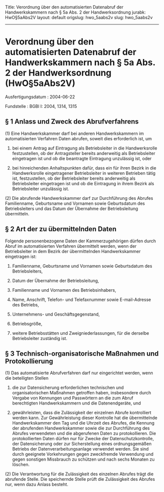 Title: Verordnung über den automatisierten Datenabruf der Handwerkskammern nach §
  5a Abs. 2 der Handwerksordnung
jurabk: HwO§5aAbs2V
layout: default
origslug: hwo_5aabs2v
slug: hwo_5aabs2v

---

# Verordnung über den automatisierten Datenabruf der Handwerkskammern nach § 5a Abs. 2 der Handwerksordnung (HwO§5aAbs2V)

Ausfertigungsdatum
:   2004-06-22

Fundstelle
:   BGBl I: 2004, 1314, 1315



## § 1 Anlass und Zweck des Abrufverfahrens

(1) Eine Handwerkskammer darf bei anderen Handwerkskammern im
automatisierten Verfahren Daten abrufen, soweit dies erforderlich ist,
um

1.  bei einem Antrag auf Eintragung als Betriebsleiter in die
    Handwerksrolle festzustellen, ob der Antragsteller bereits anderweitig
    als Betriebsleiter eingetragen ist und ob die beantragte Eintragung
    unzulässig ist, oder


2.  bei hinreichenden Anhaltspunkten dafür, dass ein für ihren Bezirk in
    die Handwerksrolle eingetragener Betriebsleiter in weiteren Betrieben
    tätig ist, festzustellen, ob der Betriebsleiter bereits anderweitig
    als Betriebsleiter eingetragen ist und ob die Eintragung in ihrem
    Bezirk als Betriebsleiter unzulässig ist.




(2) Die abrufende Handwerkskammer darf zur Durchführung des Abrufes
Familienname, Geburtsname und Vornamen sowie Geburtsdatum des
Betriebsleiters und das Datum der Übernahme der Betriebsleitung
übermitteln.


## § 2 Art der zu übermittelnden Daten

Folgende personenbezogene Daten der Kammerzugehörigen dürfen durch
Abruf im automatisierten Verfahren übermittelt werden, wenn der
Betriebsleiter in dem Bezirk der übermittelnden Handwerkskammer
eingetragen ist:

1.  Familienname, Geburtsname und Vornamen sowie Geburtsdatum des
    Betriebsleiters,


2.  Datum der Übernahme der Betriebsleitung,


3.  Familienname und Vornamen des Betriebsinhabers,


4.  Name, Anschrift, Telefon- und Telefaxnummer sowie E-mail-Adresse des
    Betriebs,


5.  Unternehmens- und Geschäftsgegenstand,


6.  Betriebsgröße,


7.  weitere Betriebsstätten und Zweigniederlassungen, für die derselbe
    Betriebsleiter zuständig ist.





## § 3 Technisch-organisatorische Maßnahmen und Protokollierung

(1) Das automatisierte Abrufverfahren darf nur eingerichtet werden,
wenn die beteiligten Stellen

1.  die zur Datensicherung erforderlichen technischen und
    organisatorischen Maßnahmen getroffen haben, insbesondere durch
    Vergabe von Kennungen und Passwörtern an die zum Abruf berechtigten
    Handwerkskammern und die Datenendgeräte, und


2.  gewährleisten, dass die Zulässigkeit der einzelnen Abrufe kontrolliert
    werden kann. Zur Gewährleistung dieser Kontrolle hat die übermittelnde
    Handwerkskammer den Tag und die Uhrzeit des Abrufes, die Kennung der
    abrufenden Handwerkskammer sowie die zur Durchführung des Abrufes
    verwendeten und die abgerufenen Daten zu protokollieren. Die
    protokollierten Daten dürfen nur für Zwecke der Datenschutzkontrolle,
    der Datensicherung oder zur Sicherstellung eines ordnungsgemäßen
    Betriebs der Datenverarbeitungsanlage verwendet werden. Sie sind durch
    geeignete Vorkehrungen gegen zweckfremde Verwendung und gegen
    sonstigen Missbrauch zu schützen und nach sechs Monaten zu löschen.




(2) Die Verantwortung für die Zulässigkeit des einzelnen Abrufes trägt
die abrufende Stelle. Die speichernde Stelle prüft die Zulässigkeit
des Abrufes nur, wenn dazu Anlass besteht.

